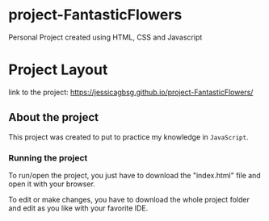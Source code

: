 # project-FantasticFlowers
Personal Project created using HTML, CSS and Javascript

# Project Layout
link to the project: https://jessicagbsg.github.io/project-FantasticFlowers/


## About the project
This project was created to put to practice my knowledge in ``JavaScript``. 

### Running the project
To run/open the project, you just have to download the "index.html" file and open it with your browser. 

To edit or make changes, you have to download the whole project folder and edit as you like with your favorite IDE. 

